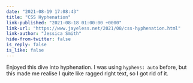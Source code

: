 ```yaml
---
date: "2021-08-19 17:08:43"
title: "CSS Hyphenation"
link-published: "2021-08-18 01:00:00 +0000"
link-url: "https://www.jayeless.net/2021/08/css-hyphenation.html"
link-author: "Jessica Smith"
hide-from-twitter: false
is_reply: false
is_like: false
---
```


Enjoyed this dive into hyphenation. I was using `hyphens: auto` before, but this made me realise I quite like ragged right text, so I got rid of it.
